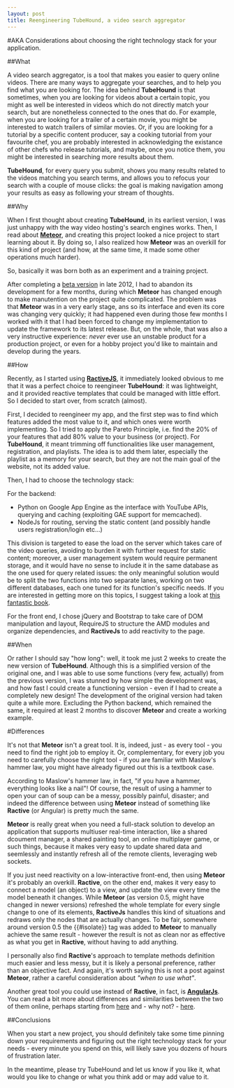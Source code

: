 ```yaml
---
layout: post
title: Reengineering TubeHound, a video search aggregator
---
```


#AKA Considerations about choosing the right technology stack for your application.

##What

A video search aggregator, is a tool that makes you easier to query online videos. There are many ways to aggregate your searches, and to help you find what you are looking for.
The idea behind __TubeHound__ is that sometimes, when you are looking for videos about a certain topic, you might as well be interested in videos which do not directly match your search, but are nonetheless connected to the ones that do. For example, when you are looking for a trailer of a certain movie, you might be interested to watch trailers of similar movies. Or, if you are looking for a tutorial by a specific content producer, say a cooking tutorial from your favourite chef, you are probably interested in acknowledging the existance of other chefs who release tutorials, and maybe, once you notice them, you might be interested in searching more results about them.

__TubeHound__, for every query you submit, shows you many results related to the videos matching you search terms, and allows you to refocus your search with a couple of mouse clicks: the goal is making navigation among your results as easy as following your stream of thoughts.

##Why

When I first thought about creating __TubeHound__, in its earliest version, I was just unhappy with the way video hosting's search engines works.
Then, I read about [__Meteor__](), and creating this project looked a nice project to start learning about it.
By doing so, I also realized how __Meteor__ was an overkill for this kind of project (and how, at the same time, it made some other operations much harder).

So, basically it was born both as an experiment and a training project.

After completing a [beta version](http://thound.__Meteor__.com) in late 2012, I had to abandon its development for a few months, during which __Meteor__ has changed enough to make manutention on the project quite complicated. The problem was that __Meteor__ was in a very early stage, ans so its interface and even its core was changing very quickly; it had happened even during those few months I worked with it that I had been forced to change my implementation to update the framework to its latest release. But, on the whole, that was also a very instructive experience: _never_ ever use an unstable product for a production project, or even for a hobby project you'd like to maintain and develop during the years.


##How

Recently, as I started using [__RactiveJS__](), it immediately looked obvious to me that it was a perfect choice to reengineer __TubeHound__: it was lightweight, and it provided reactive templates that could be managed with little effort.
So I decided to start over, from scratch (almost).

First, I decided to reengineer my app, and the first step was to find which features added the most value to it, and which ones were worth implementing. So I tried to apply the Pareto Principle, i.e. find the 20% of your features that add 80% value to your business (or project).
For __TubeHound__, it meant trimming off functionalities like user management, registration, and playlists. The idea is to add them later, especially the playlist as a memory for your search, but they are not the main goal of the website, not its added value.

Then, I had to choose the technology stack:

For the backend:

* Python on Google App Engine as the interface with YouTube APIs, querying and caching (exploiting GAE support for memcached).
* NodeJs for routing, serving the static content (and possibly handle users registration/login etc...)

This division is targeted to ease the load on the server which takes care of the video queries, avoiding to burden it with further request for static content; moreover, a user management system would require permanent storage, and it would have no sense to include it in the same database as the one used for query related issues: the only meaningful solution would be to split the two functions into two separate lanes, working on two different databases, each one tuned for its function's specific needs. If you are interested in getting more on this topics, I suggest taking a look at [this fantastic book](http://www.amazon.com/Scalability-Rules-Principles-Scaling-Sites-ebook/dp/B00503D1TY).

For the front end, I chose jQuery and Bootstrap to take care of DOM manipulation and layout, RequireJS to structure the AMD modules and organize dependencies, and __RactiveJs__ to add reactivity to the page.


##When

Or rather I should say "how long": well, it took me just 2 weeks to create the new version of __TubeHound__. Although this is a simplified version of the original one, and I was able to use some functions (very few, actually) from the previous version, I was stunned by how simple the development was, and how fast I could create a functioning version - even if I had to create a completely new design!
The development of the original version had taken quite a while more. Excluding the Python backend, which remained the same, it required at least 2 months to discover __Meteor__ and create a working example.

#Differences

It's not that __Meteor__ isn't a great tool. It is, indeed, just - as every tool - you need to find the right job to employ it. Or, complementary, for every job you need to carefully choose the right tool - if you are familiar with Maslow's hammer law, you might have already figured out this is a textbook case.

According to Maslow's hammer law, in fact, "if you have a hammer, everything looks like a nail"! 
Of course, the result of using a hammer to open your can of soup can be a messy, possibly painful, disaster; and indeed the difference between using __Meteor__ instead of something like __Ractive__ (or Angular) is pretty much the same.

__Meteor__ is really great when you need a full-stack solution to develop an application that supports multiuser real-time interaction, like a shared dcoument manager, a shared painting tool, an online multiplayer game, or such things, because it makes very easy to update shared data and seemlessly and instantly refresh all of the remote clients, leveraging web sockets.

If you just need reactivity on a low-interactive front-end, then using __Meteor__ it's probably an overkill.
__Ractive__, on the other end, makes it very easy to connect a model (an object) to a view, and update the view every time the model beneath it changes. While __Meteor__ (as version 0.5, might have changed in newer versions) refreshed the whole template for every single change to one of its elements, __RactiveJs__ handles this kind of situations and redraws only the nodes that are actually changes. To be fair, somewhere around version 0.5 the {{#isolate}} tag was added to __Meteor__ to manually achieve the same result - however the result is not as clean nor as effective as what you get in __Ractive__, without having to add anything.

I personally also find __Ractive__'s approach to template methods definition much easier and less messy, but it is likely a personal preference, rather than an objective fact. And again, it's worth saying this is not a post against __Meteor__, rather a careful consideration about _"when to use what"_.

Another great tool you could use instead of __Ractive__, in fact, is [__AngularJs__](http://angularjs.org/). You can read a bit more about differences and similarities between the two of them online, perhaps starting from [here](http://blog.ractivejs.org/posts/whats-the-difference-between-angular-and-ractive) and - why not? - [here](http://mlarocca.github.io/01-22-2014/pathsjs_ractive.html).

##Conclusions

When you start a new project, you should definitely take some time pinning down your requirements and figuring out the right technology stack for your needs - every minute you spend on this, will likely save you dozens of hours of frustration later.

In the meantime, please try TubeHound and let us know if you like it, what would you like to change or what you think add or may add value to it.
